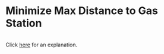 # Minimize Max Distance to Gas Station 

~~~java

~~~

Click [here](Explanation.md) for an explanation.

